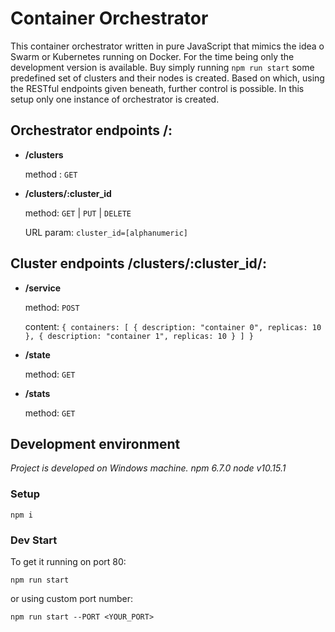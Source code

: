 # Container Orchestrator

This container orchestrator written in pure JavaScript that mimics the idea o Swarm or Kubernetes running on Docker. For the time being only the development version is available. Buy simply running `npm run start` some predefined set of clusters and their nodes is created. Based on which, using the RESTful endpoints given beneath, further control is possible. In this setup only one instance of orchestrator is created.

## Orchestrator endpoints **<host>/**:
* **/clusters**

    method : `GET`
* **/clusters/:cluster_id**

    method: `GET` | `PUT` | `DELETE`

    URL param: `cluster_id=[alphanumeric]`

## Cluster endpoints **<host>/clusters/:cluster_id/**:
* **/service**

    method: `POST`

    content:
        ```{
            containers: [
                {
                    description: "container 0",
                    replicas: 10
                },
                {
                    description: "container 1",
                    replicas: 10
                }
            ]
        }```
* **/state**

    method: `GET`
* **/stats**

    method: `GET`

## Development environment

*Project is developed on Windows machine.*
*npm 6.7.0*
*node v10.15.1*

### Setup

```
npm i
```

### Dev Start

To get it running on port 80:
```
npm run start
```
or using custom port number:
```
npm run start --PORT <YOUR_PORT>
```
